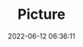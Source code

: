 ---
weight: 1
images:
- /images/edited/21.jpeg
title: Picture
date: 2022-06-12 06:36:11
tags:
- luminar
- work
---